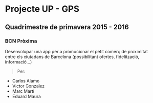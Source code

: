 # Projecte UP - GPS #
## Quadrimestre de primavera 2015 - 2016 ##

### BCN Pròxima ###
Desenvolupar una app per a promocionar el petit comerç de proximitat entre els ciutadans de Barcelona (possibilitant ofertes, fidelització, informació...)

> Per:  
- Carlos Alamo  
- Victor Gonzalez  
- Marc Martí  
- Eduard Maura  